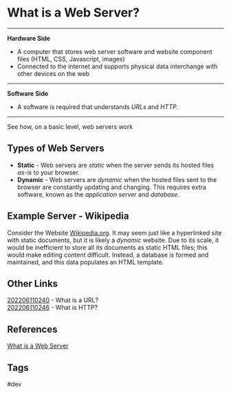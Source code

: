 # What is a Web Server?
---
**Hardware Side**
* A computer that stores web server software and website component files (HTML, CSS, Javascript, images)  
* Connected to the internet and supports physical data interchange with other devices on the web  
---
**Software Side**
* A software is required that understands *URLs* and *HTTP*.  
---
See how, on a basic level, web servers work

## Types of Web Servers
* **Static** - Web servers are *static* when the server sends its hosted files *as-is* to your browser.  
* **Dynamic** - Web servers are *dynamic* when the hosted files sent to the browser are constantly updating and changing. This requires extra software, known as the *application server* and *database*.  

## Example Server - Wikipedia
Consider the Website [Wikipedia.org](https://www.wikipedia.org/). It may seem just like a hyperlinked site with static documents, but it is likely a *dynamic* website. Due to its scale, it would be inefficient to store all its documents as static HTML files; this would make editing content difficult. Instead, a database is formed and maintained, and this data populates an HTML template.  


## Other Links
[202206110240](../202206110240) - What is a URL?  
[202206110246](../202206110246) - What is HTTP?  

## References
[What is a Web Server](https://developer.mozilla.org/en-US/docs/Learn/Common_questions/What_is_a_web_server)  

## Tags
#dev
